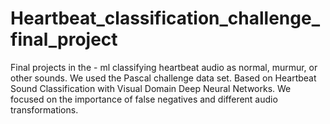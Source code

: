 # Heartbeat_classification_challenge_final_project
Final projects in the - ml classifying heartbeat audio as normal, murmur, or other sounds.
We used the Pascal challenge data set.
Based on Heartbeat Sound Classification with Visual Domain Deep Neural Networks.
We focused on the importance of false negatives and different audio transformations.
